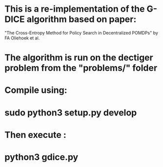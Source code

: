 # This is a re-implementation of the G-DICE algorithm based on paper:

"The Cross-Entropy Method for Policy Search in Decentralized POMDPs" by FA Oliehoek et al.

# The algorithm is run on the dectiger problem from the "problems/" folder

# Compile using: 
# sudo python3 setup.py develop
# Then execute : 
# python3 gdice.py